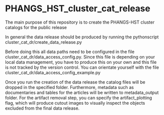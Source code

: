 # PHANGS_HST_cluster_cat_release
The main purpose of this repository is to create the PHANGS-HST cluster catalogs for the public release

In general the data release should be produced by running the pythonscript cluster_cat_dr/create_data_release.py

Before doing this all data paths need to be configured in the file cluster_cat_dr/data_access_config.py. 
Since this file is depending on your local data management, you have to produce this on your own and this file is not 
tracked by the version control. You can orientate yourself with the file cluster_cat_dr/data_access_config_example.py 

Once you run the creation of the data release the catalog files will be dropped in the specified folder. 
Furthermore, metadata such as documentaries and tables for the articles will be written to metadata_output folder.
For the artifact removal step, you can specify the artifact_plotting flag, which will produce cutout images to visually 
inspect the objects excluded from the final data release.  
